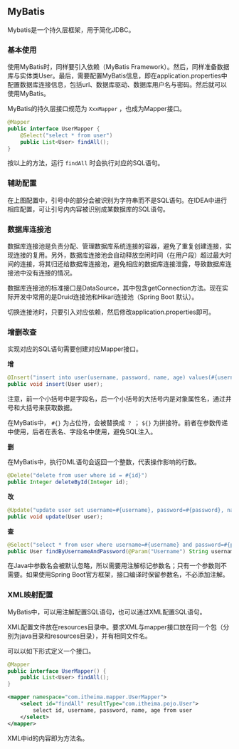 ## MyBatis

Mybatis是一个持久层框架，用于简化JDBC。  

### 基本使用

使用MyBatis时，同样要引入依赖（MyBatis Framework）。然后，同样准备数据库与实体类User。最后，需要配置MyBatis信息，即在application.properties中配置数据库连接信息，包括url、数据库驱动、数据库用户名与密码。然后就可以使用MyBatis。  

MyBatis的持久层接口规范为 ``XxxMapper`` ，也成为Mapper接口。  

```Java
@Mapper
public interface UserMapper {
    @Select("select * from user")
    public List<User> findAll();
}
```

按以上的方法，运行 ``findAll`` 时会执行对应的SQL语句。  

### 辅助配置

在上图配置中，引号中的部分会被识别为字符串而不是SQL语句。在IDEA中进行相应配置，可让引号内内容被识别成某数据库的SQL语句。  

### 数据库连接池

数据库连接池是负责分配、管理数据库系统连接的容器，避免了重复创建连接，实现连接的复用。另外，数据库连接池会自动释放空闲时间（在用户段）超过最大时间的连接，将其归还给数据库连接池，避免相应的数据库连接泄露，导致数据库连接池中没有连接的情况。  

数据库连接池的标准接口是DataSource，其中包含getConnection方法。现在实际开发中常用的是Druid连接池和Hikari连接池（Spring Boot 默认）。  

切换连接池时，只要引入对应依赖，然后修改application.properties即可。  

### 增删改查

实现对应的SQL语句需要创建对应Mapper接口。  

**增**

```Java
@Insert("insert into user(username, password, name, age) values(#{username}, #{password}, #{name}, #{age})")
public void insert(User user);
```

注意，前一个小括号中是字段名，后一个小括号的大括号内是对象属性名，通过井号和大括号来获取数据。  

在MyBatis中， ``#{}`` 为占位符，会被替换成 ``？`` ； ``${}`` 为拼接符。前者在参数传递中使用，后者在表名、字段名中使用，避免SQL注入。  

**删**

在MyBatis中，执行DML语句会返回一个整数，代表操作影响的行数。  

```Java
@Delete("delete from user where id = #{id}")
public Integer deleteById(Integer id);
```

**改**

```Java
@Update("update user set username=#{username}, password=#{password}, name=#{name}, age=#{age} where id=#{id}")
public void update(User user);
```

**查**

```Java
@Select("select * from user where username=#{username} and password=#{password}")
public User findByUsernameAndPassword(@Param("Username") String username, @Param("password") String password)
```

在Java中参数名会被默认忽略，所以需要用注解标记参数名；只有一个参数则不需要。如果使用Spring Boot官方框架，接口编译时保留参数名，不必添加注解。  

### XML映射配置

MyBatis中，可以用注解配置SQL语句，也可以通过XML配置SQL语句。  

XML配置文件放在resources目录中。要求XML与mapper接口放在同一个包（分别为java目录和resources目录），并有相同文件名。  

可以以如下形式定义一个接口。  

```Java
@Mapper
public interface UserMapper() {
    public List<User> findAll();
}
```

```XML
<mapper namespace="com.itheima.mapper.UserMapper">
    <select id="findAll" resultType="com.itheima.pojo.User">
        select id, username, password, name, age from user
    </select>
</mapper>
```

XML中id的内容即为方法名。